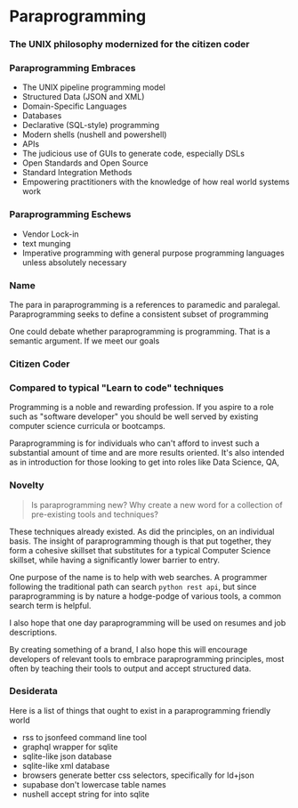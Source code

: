 # Paraprogramming
### The UNIX philosophy modernized for the citizen coder

### Paraprogramming Embraces
* The UNIX pipeline programming model
* Structured Data (JSON and XML)
* Domain-Specific Languages
* Databases
* Declarative (SQL-style) programming
* Modern shells (nushell and powershell)
* APIs
* The judicious use of GUIs to generate code, especially DSLs 
* Open Standards and Open Source
* Standard Integration Methods
* Empowering practitioners with the knowledge of how real world systems work

### Paraprogramming Eschews
* Vendor Lock-in
* text munging
* Imperative programming with general purpose programming languages unless absolutely necessary

### Name

The para in paraprogramming is a references to paramedic and paralegal. 
Paraprogramming seeks to define a consistent subset of programming 

One could debate whether paraprogramming is programming. That is a semantic argument. 
If we meet our goals

### Citizen Coder

### Compared to typical "Learn to code" techniques

Programming is a noble and rewarding profession. If you aspire to a role such as "software developer" you should be well served
by existing computer science curricula or bootcamps. 

Paraprogramming is for individuals who can't afford to invest such a substantial amount of time
and are more results oriented. It's also intended as in introduction for those looking to get into roles
like Data Science, QA, 

### Novelty

> Is paraprogramming new? Why create a new word for a collection of pre-existing tools and techniques?

These techniques already existed. As did the principles, on an individual basis. 
The insight of paraprogramming though is that put together, they form a cohesive skillset that substitutes for a typical Computer Science skillset,
while having a significantly lower barrier to entry.

One purpose of the name is to help with web searches. A programmer following the traditional path can search `python rest api`, 
but since paraprogramming is by nature a hodge-podge of various tools, a common search term is helpful.

I also hope that one day paraprogramming will be used on resumes and job descriptions.

By creating something of a brand, I also hope this will encourage developers of relevant tools 
to embrace paraprogramming principles, most often by teaching their tools to output and accept structured data.

### Desiderata

Here is a list of things that ought to exist in a paraprogramming friendly world

* rss to jsonfeed command line tool
* graphql wrapper for sqlite
* sqlite-like json database
* sqlite-like xml database
* browsers generate better css selectors, specifically for ld+json
* supabase don't lowercase table names
* nushell accept string for into sqlite 